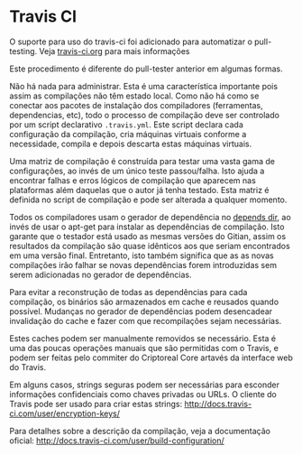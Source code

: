 Travis CI
=========

O suporte para uso do travis-ci foi adicionado para automatizar o pull-testing.
Veja [travis-ci.org](https://travis-ci.org/) para mais informações

Este procedimento é diferente do pull-tester anterior em algumas formas.

Não há nada para administrar. Esta é uma característica importante pois assim as compilações não têm estado local. Como não há como se conectar aos pacotes de instalação dos compiladores (ferramentas, dependencias, etc), todo o processo de compilação deve ser controlado por um script declarativo `.travis.yml`.
Este script declara cada configuração da compilação, cria máquinas virtuais conforme a necessidade, compila e depois descarta estas máquinas virtuais.

Uma matriz de compilação é construída para testar uma vasta gama de configurações, ao invés de um único teste passou/falha. Isto ajuda a  encontrar falhas e erros lógicos de compilação que aparecem nas plataformas além daquelas que o autor já tenha testado. Esta matriz é definida no script de compilação e pode ser alterada a qualquer momento.

Todos os compiladores usam o gerador de dependência no [depends dir](/depends), ao invés de usar o apt-get para instalar as dependências de compilação. Isto garante que o testador está usado as mesmas versões do Gitian, assim os resultados da compilação são quase idênticos aos que seriam encontrados em uma versão final. Entretanto, isto também significa que as as novas compilações irão falhar se novas dependências forem introduzidas sem serem adicionadas no gerador de dependências.

Para evitar a reconstrução de todas as dependências para cada compilação, os binários são armazenados em cache e reusados quando possível. Mudanças no gerador de dependências podem desencadear invalidação do cache e fazer com que recompilações sejam necessárias.

Estes caches podem ser manualmente removidos se necessário. Esta é uma das poucas operações manuais que são permitidas com o Travis, e podem ser feitas pelo commiter do Criptoreal Core artavés da interface web do Travis.

Em alguns casos, strings seguras podem ser necessárias para esconder informações confidenciais como chaves privadas ou URLs. O cliente do Travis pode ser usado para criar estas strings:
http://docs.travis-ci.com/user/encryption-keys/

Para detalhes sobre a descrição da compilação, veja a documentação oficial:
http://docs.travis-ci.com/user/build-configuration/
